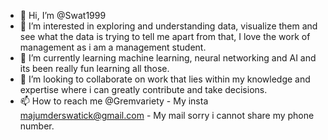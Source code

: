 - 👋 Hi, I’m @Swat1999
- 👀 I’m interested in exploring and understanding data, visualize them and see what the data is trying to tell me apart from that, I love the work of management as i am a management student.
- 🌱 I’m currently learning machine learning, neural networking and AI and its been really fun learning all those.
- 💞️ I’m looking to collaborate on work that lies within my knowledge and expertise where i can greatly contribute and take decisions.
- 📫 How to reach me 
      @Gremvariety - My insta
      majumderswatick@gmail.com - My mail
      sorry i cannot share my phone number.

<!---
Swat1999/Swat1999 is a ✨ special ✨ repository because its `README.md` (this file) appears on your GitHub profile.
You can click the Preview link to take a look at your changes.
--->
